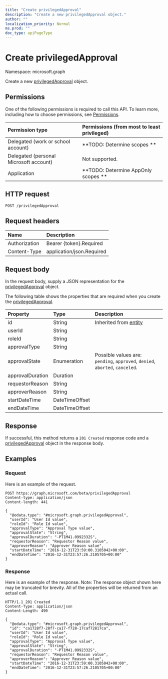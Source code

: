 ```yaml
---
title: "Create privilegedApproval"
description: "Create a new privilegedApproval object."
author: ""
localization_priority: Normal
ms.prod: ""
doc_type: apiPageType
---
```


# Create privilegedApproval

Namespace: microsoft.graph

Create a new [privilegedApproval](../resources/privilegedapproval.md) object.

## Permissions
One of the following permissions is required to call this API. To learn more, including how to choose permissions, see [Permissions](/concepts/permissions-reference.md).

|Permission type|Permissions (from most to least privileged)|
|:---|:---|
|Delegated (work or school account)|**TODO: Determine scopes **|
|Delegated (personal Microsoft account)|Not supported.|
|Application|**TODO: Determine AppOnly scopes **|

## HTTP request
<!-- {
  "blockType": "ignored"
}
-->
``` http
POST /privilegedApproval
```

## Request headers
|Name|Description|
|:---|:---|
|Authorization|Bearer {token}.Required|
|Content-Type|application/json.Required|

## Request body
In the request body, supply a JSON representation for the [privilegedApproval](../resources/privilegedapproval.md) object.

The following table shows the properties that are required when you create the [privilegedApproval](../resources/privilegedapproval.md).

|Property|Type|Description|
|:---|:---|:---|
|id|String| Inherited from [entity](../resources/entity.md)|
|userId|String||
|roleId|String||
|approvalType|String||
|approvalState|Enumeration| Possible values are: `pending`, `approved`, `denied`, `aborted`, `canceled`.|
|approvalDuration|Duration||
|requestorReason|String||
|approverReason|String||
|startDateTime|DateTimeOffset||
|endDateTime|DateTimeOffset||



## Response
If successful, this method returns a `201 Created` response code and a [privilegedApproval](../resources/privilegedapproval.md) object in the response body.

## Examples

### Request
Here is an example of the request.
<!-- {
  "blockType": "request",
  "name": "create_privilegedapproval_from_privilegedapproval"
}
-->
``` http
POST https://graph.microsoft.com/beta/privilegedApproval
Content-type: application/json
Content-length: 441

{
  "@odata.type": "#microsoft.graph.privilegedApproval",
  "userId": "User Id value",
  "roleId": "Role Id value",
  "approvalType": "Approval Type value",
  "approvalState": "String",
  "approvalDuration": "-PT1M41.0992332S",
  "requestorReason": "Requestor Reason value",
  "approverReason": "Approver Reason value",
  "startDateTime": "2016-12-31T23:59:00.3105042+00:00",
  "endDateTime": "2016-12-31T23:57:26.2105705+00:00"
}
```

### Response
Here is an example of the response. Note: The response object shown here may be truncated for brevity. All of the properties will be returned from an actual call.
<!-- {
  "blockType": "response",
  "truncated": true,
  "@odata.type": "microsoft.graph.privilegedapproval"
}
-->
``` http
HTTP/1.1 201 Created
Content-Type: application/json
Content-Length: 490

{
  "@odata.type": "#microsoft.graph.privilegedApproval",
  "id": "ca1728f7-28f7-ca17-f728-17caf72817ca",
  "userId": "User Id value",
  "roleId": "Role Id value",
  "approvalType": "Approval Type value",
  "approvalState": "String",
  "approvalDuration": "-PT1M41.0992332S",
  "requestorReason": "Requestor Reason value",
  "approverReason": "Approver Reason value",
  "startDateTime": "2016-12-31T23:59:00.3105042+00:00",
  "endDateTime": "2016-12-31T23:57:26.2105705+00:00"
}
```

